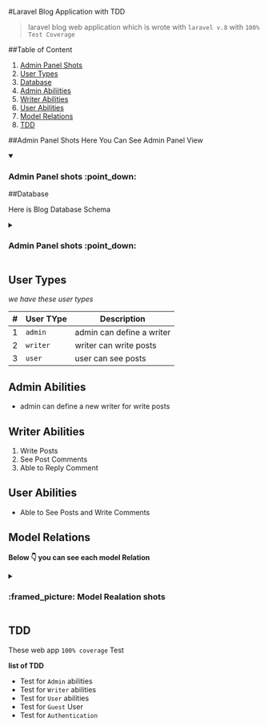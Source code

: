 #Laravel Blog Application with TDD
> laravel blog web application which is wrote with `laravel v.8` with `100% Test Coverage `

##Table of Content
1. [Admin Panel Shots](#admin-panel-shots)
1. [User Types](#user-types)   
1. [Database](#Database)
1. [Admin Abiliities](#admin-abilities)
1. [Writer Abilities](#writer-abilities)
1. [User Abilities](#user-abilities)
1. [Model Relations](#model-relations)
1. [TDD]()

##Admin Panel Shots
Here You Can See Admin Panel View

<details open>
<summary><h3>Admin Panel shots :point_down: </h3>	</summary>
</details>


##Database

Here is Blog Database Schema

<details>
<summary><h3>Admin Panel shots :point_down: </h3>	</summary>
</details>

## User Types
_we have these user types_

|#|User TYpe|Description|
|---|---|---|
|1|`admin`|admin can define a writer| 
|2|`writer`|writer can write posts|
|3|`user`|user can see posts |
## Admin Abilities
* admin can define a new writer for write posts
## Writer Abilities
1. Write Posts
1. See Post Comments
1. Able to Reply Comment

## User Abilities
* Able to See Posts and Write Comments

## Model Relations

**Below :point_down: you can see each model Relation**

<details >

<summary>

<h3> :framed_picture:	Model Realation shots  </h3>	

</summary>

</details>

## TDD
These web app `100% coverage` Test


**list of TDD**
* Test for `Admin` abilities
* Test for `Writer` abilities
* Test for `User` abilities
* Test for `Guest` User
* Test for `Authentication`

